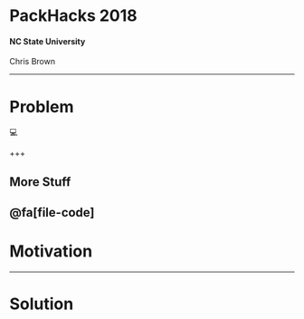 # PackHacks 2018
#### NC State University
<span class="byline">Chris Brown</span>

---
# Problem

:computer:

+++
## More Stuff

@fa[file-code]
---
# Motivation

---
# Solution

